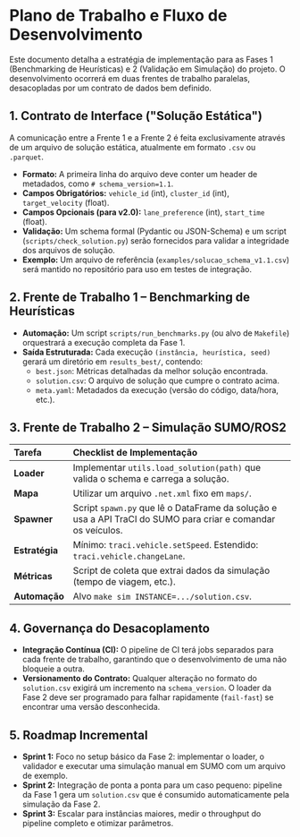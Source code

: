 # Plano de Trabalho e Fluxo de Desenvolvimento

Este documento detalha a estratégia de implementação para as Fases 1 (Benchmarking de Heurísticas) e 2 (Validação em Simulação) do projeto. O desenvolvimento ocorrerá em duas frentes de trabalho paralelas, desacopladas por um contrato de dados bem definido.

## 1. Contrato de Interface ("Solução Estática")

A comunicação entre a Frente 1 e a Frente 2 é feita exclusivamente através de um arquivo de solução estática, atualmente em formato `.csv` ou `.parquet`.

* **Formato:** A primeira linha do arquivo deve conter um header de metadados, como `# schema_version=1.1`.
* **Campos Obrigatórios:** `vehicle_id` (int), `cluster_id` (int), `target_velocity` (float).
* **Campos Opcionais (para v2.0):** `lane_preference` (int), `start_time` (float).
* **Validação:** Um schema formal (Pydantic ou JSON-Schema) e um script (`scripts/check_solution.py`) serão fornecidos para validar a integridade dos arquivos de solução.
* **Exemplo:** Um arquivo de referência (`examples/solucao_schema_v1.1.csv`) será mantido no repositório para uso em testes de integração.

## 2. Frente de Trabalho 1 – Benchmarking de Heurísticas

* **Automação:** Um script `scripts/run_benchmarks.py` (ou alvo de `Makefile`) orquestrará a execução completa da Fase 1.
* **Saída Estruturada:** Cada execução `(instância, heurística, seed)` gerará um diretório em `results_best/`, contendo:
    * `best.json`: Métricas detalhadas da melhor solução encontrada.
    * `solution.csv`: O arquivo de solução que cumpre o contrato acima.
    * `meta.yaml`: Metadados da execução (versão do código, data/hora, etc.).

## 3. Frente de Trabalho 2 – Simulação SUMO/ROS2

| Tarefa | Checklist de Implementação |
| :--- | :--- |
| **Loader** | Implementar `utils.load_solution(path)` que valida o schema e carrega a solução. |
| **Mapa** | Utilizar um arquivo `.net.xml` fixo em `maps/`. |
| **Spawner** | Script `spawn.py` que lê o DataFrame da solução e usa a API TraCI do SUMO para criar e comandar os veículos. |
| **Estratégia**| Mínimo: `traci.vehicle.setSpeed`. Estendido: `traci.vehicle.changeLane`. |
| **Métricas** | Script de coleta que extrai dados da simulação (tempo de viagem, etc.). |
| **Automação**| Alvo `make sim INSTANCE=.../solution.csv`. |

## 4. Governança do Desacoplamento

* **Integração Contínua (CI):** O pipeline de CI terá jobs separados para cada frente de trabalho, garantindo que o desenvolvimento de uma não bloqueie a outra.
* **Versionamento do Contrato:** Qualquer alteração no formato do `solution.csv` exigirá um incremento na `schema_version`. O loader da Fase 2 deve ser programado para falhar rapidamente (`fail-fast`) se encontrar uma versão desconhecida.

## 5. Roadmap Incremental

* **Sprint 1:** Foco no setup básico da Fase 2: implementar o loader, o validador e executar uma simulação manual em SUMO com um arquivo de exemplo.
* **Sprint 2:** Integração de ponta a ponta para um caso pequeno: pipeline da Fase 1 gera um `solution.csv` que é consumido automaticamente pela simulação da Fase 2.
* **Sprint 3:** Escalar para instâncias maiores, medir o throughput do pipeline completo e otimizar parâmetros.
